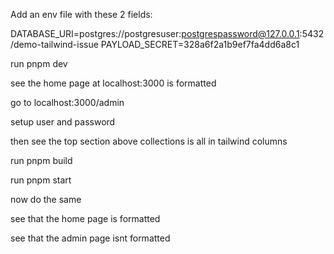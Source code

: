 
Add an env file with these 2 fields:

DATABASE_URI=postgres://postgresuser:postgrespassword@127.0.0.1:5432/demo-tailwind-issue
PAYLOAD_SECRET=328a6f2a1b9ef7fa4dd6a8c1

run pnpm dev

see the home page at localhost:3000 is formatted

go to localhost:3000/admin

setup user and password

then see the top section above collections is all in tailwind columns

run pnpm build

run pnpm start

now do the same

see that the home page is formatted

see that the admin page isnt formatted
